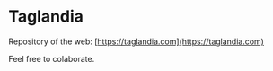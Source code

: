 # Taglandia
Repository of the web: [https://taglandia.com](https://taglandia.com)

Feel free to colaborate.
